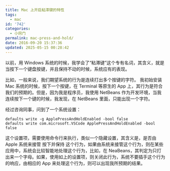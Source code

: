 ```yaml
---
title: Mac 上开启粘滞键的特性
tags:
  - mac
id: '742'
categories:
  - 小窍门
permalink: mac-press-and-hold/
date: 2016-09-20 15:37:36
updated: 2025-05-15 00:28:42
---
```


以前，用 Windows 系统的时候，我学会了“粘滞键”这个专有名词，其含义，就是当按下一个键盘按键，并且保持不动的时候，系统应有的表现。

比如，一般来说，我们期望系统的行为是连续打出多个按键的字符。 我初始安装 Mac 系统的时候，按下一个按键，在 Terminal 等原生的 App 上，其行为是符合我们的预期的。但是，因为我是程序员，我使用 NetBeans 作为开发环境，当我连续按下一个键的时候，我发现，在 NetBeans 里面，只能出现一个字符。

经过咨询同事，问到了一个系统设置：

```shell
defaults write -g ApplePressAndHoldEnabled -bool false
defaults write com.microsoft.VSCode ApplePressAndHoldEnabled -bool false
```

这个设置项，需要使用命令行来执行，类似一个隐藏设置，其含义是，是否由 Apple 系统来接管 按下并保持 这个行为，如果由系统来接管这个行为，则在某些应用中，系统会比较智能地处理这个行为，比如，在 NeaBeans，其判定为只打出来一个字母。如果，使用如上的设置项，则关闭此行为，系统不要插手这个行为的响应，由相应的 App 来处理这个行为，则可以出现我所预期的结果。